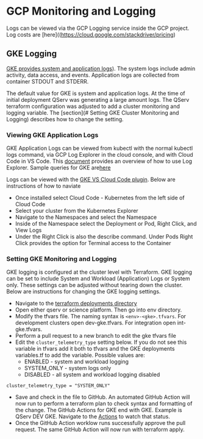 # GCP Monitoring and Logging

Logs can be viewed via the GCP Logging service inside the GCP project.  Log costs are [here]((https://cloud.google.com/stackdriver/pricing)

## GKE Logging

[GKE provides system and application logs](https://cloud.google.com/stackdriver/docs/solutions/gke/using-logs)).  The system logs include admin activity, data access, and events.  Application logs are collected from container STDOUT and STDERR.


The default value for GKE is system and application logs.  At the time of initial deployment QServ was generating a large amount logs.  The QServ terraform configuration was adjusted to add a cluster monitoring and logging variable.  The [section](# Setting GKE Cluster Monitoring and Logging) describes how to change the setting.

### Viewing GKE Application Logs

GKE Application Logs can be viewed from kubectl with the normal kubectl logs command, via GCP Log Explorer in the cloud console, and with Cloud Code in VS Code.  This [document](https://cloud.google.com/logging/docs/view/logs-viewer-interface) provides an overview of how to use Log Explorer.  Sample queries for GKE are[here](https://cloud.google.com/logging/docs/view/query-library-preview#kubernetes-filters)  

Logs can be viewed with the [GKE VS Cloud Code plugin](https://marketplace.visualstudio.com/items?itemName=GoogleCloudTools.cloudcode).  Below are instructions of how to naviate
* Once installed select Cloud Code - Kubernetes from the left side of Cloud Code
* Select your cluster from the Kubernetes Explorer
* Navigate to the Namespaces and select the Namespace
* Inside of the Namespace select the Deployment or Pod, Right Click, and View Logs
* Under the Right Click is also the describe command.  Under Pods Right Click provides the option for Terminal access to the Container

### Setting GKE Monitoring and Logging

GKE logging is configured at the cluster level with Terraform.  GKE logging can be set to include System and Workload (Application) Logs or System only.  These settings can be adjusted without tearing down the cluster.   Below are instructions for changing the GKE logging settings.

* Navigate to the [terraform deployments directory](../environment/deployments)
* Open either qserv or science platform. Then go into env directory.
* Modify the tfvars file.  The naming syntax is `<env>-<gke>.tfvars`.  For development clusters open dev-gke.tfvars.  For integration open int-gke.tfvars.
* Perform a pull request to a new branch to edit the gke tfvars file
* Edit the `cluster_telemetry_type` setting below. If you do not see this variable in tfvars add it both to tfvars and the GKE deployments variables.tf to add the variable.  Possible values are:
  * ENABLED - system and workload logging
  * SYSTEM_ONLY - system logs only
  * DISABLED - all system and workload logging disabled

```
cluster_telemetry_type = "SYSTEM_ONLY"
```
* Save and check in the file to GitHub.  An automated GitHub Action will now run to perform a terraform plan to check syntax and formatting of the change. The GitHub Actions for GKE end with GKE.  Example is QServ DEV GKE. Navigate to the [Actions](https://github.com/lsst/idf_deploy/actions) to watch that status.
* Once the GitHub Action worklow runs successfully approve the pull request.  The same GitHub Action will now run with terraform apply.
